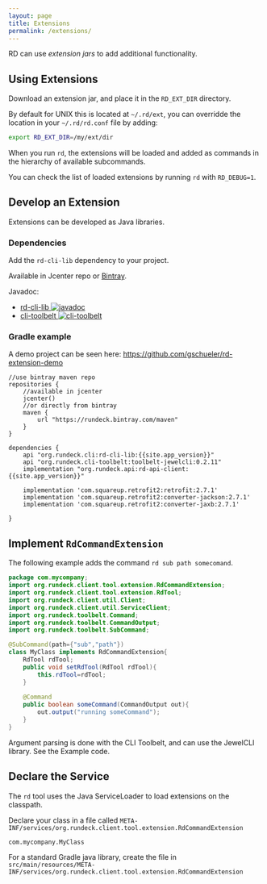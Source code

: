 ```yaml
---
layout: page
title: Extensions
permalink: /extensions/
---
```


RD can use *extension jars* to add additional functionality.

## Using Extensions

Download an extension jar, and place it in the `RD_EXT_DIR` directory.

By default for UNIX this is located at `~/.rd/ext`, you can overridde the location in your `~/.rd/rd.conf` file by adding:

``` sh
export RD_EXT_DIR=/my/ext/dir
```

When you run `rd`, the extensions will be loaded and added as commands in the hierarchy of available subcommands.

You can check the list of loaded extensions by running `rd` with `RD_DEBUG=1`.

## Develop an Extension

Extensions can be developed as Java libraries.


### Dependencies

Add the `rd-cli-lib` dependency to your project.

Available in Jcenter repo or [Bintray](https://bintray.com/rundeck/maven/rd-cli-lib).

Javadoc:

* [rd-cli-lib ![javadoc](https://javadoc.io/badge2/org.rundeck.cli/rd-cli-lib/javadoc.svg)](https://javadoc.io/doc/org.rundeck.cli/rd-cli-lib)
* [cli-toolbelt ![cli-toolbelt](https://javadoc.io/badge2/org.rundeck.cli-toolbelt/toolbelt/javadoc.svg)](https://javadoc.io/doc/org.rundeck.cli-toolbelt/toolbelt)


### Gradle example

A demo project can be seen here: <https://github.com/gschueler/rd-extension-demo>

~~~{groovy}
//use bintray maven repo
repositories { 
    //available in jcenter
    jcenter()
    //or directly from bintray 
    maven { 
        url "https://rundeck.bintray.com/maven" 
    }
}

dependencies {
    api "org.rundeck.cli:rd-cli-lib:{{site.app_version}}"
    api "org.rundeck.cli-toolbelt:toolbelt-jewelcli:0.2.11"
    implementation "org.rundeck.api:rd-api-client:{{site.app_version}}"

    implementation 'com.squareup.retrofit2:retrofit:2.7.1'
    implementation 'com.squareup.retrofit2:converter-jackson:2.7.1'
    implementation 'com.squareup.retrofit2:converter-jaxb:2.7.1'

}
~~~

## Implement `RdCommandExtension`

The following example adds the command `rd sub path somecomand`.

```java
package com.mycompany;
import org.rundeck.client.tool.extension.RdCommandExtension;
import org.rundeck.client.tool.extension.RdTool;
import org.rundeck.client.util.Client;
import org.rundeck.client.util.ServiceClient;
import org.rundeck.toolbelt.Command;
import org.rundeck.toolbelt.CommandOutput;
import org.rundeck.toolbelt.SubCommand;

@SubCommand(path={"sub","path"})
class MyClass implements RdCommandExtension{
    RdTool rdTool;
    public void setRdTool(RdTool rdTool){
        this.rdTool=rdTool;
    }   
    
    @Command
    public boolean someCommand(CommandOutput out){
        out.output("running someCommand");
    }
}
```

Argument parsing is done with the CLI Toolbelt, and can use the JewelCLI library.  See the Example code.

## Declare the Service

The `rd` tool uses the Java ServiceLoader to load extensions on the classpath.

Declare your class in a file called `META-INF/services/org.rundeck.client.tool.extension.RdCommandExtension`

    com.mycompany.MyClass

For a standard Gradle java library, create the file in `src/main/resources/META-INF/services/org.rundeck.client.tool.extension.RdCommandExtension`
